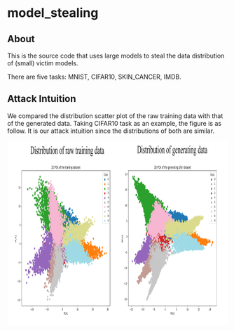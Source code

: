 # model_stealing
## About
This is the source code that uses large models to steal the data distribution of (small) victim models.

There are five tasks: MNIST, CIFAR10, SKIN_CANCER, IMDB.

## Attack Intuition
We compared the distribution scatter plot of the raw training data with that of the generated data. Taking CIFAR10 task as an example, the figure is as follow. It is our attack intuition since the distributions of both are similar.
<p align="center">
    <img src="./img/compare.png" alt="compare" width="950" height="420">
</p>
